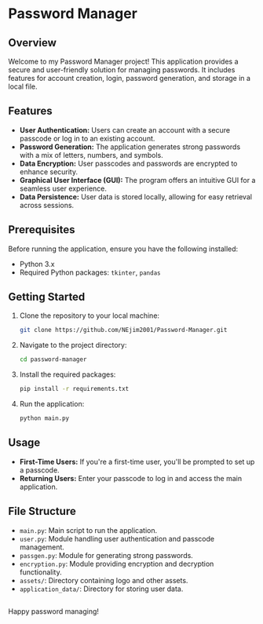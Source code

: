 # Password Manager

## Overview

Welcome to my Password Manager project! This application provides a secure and user-friendly solution for managing
passwords. It includes features for account creation, login, password generation, and storage in a local file.

## Features

- **User Authentication:** Users can create an account with a secure passcode or log in to an existing account.
- **Password Generation:** The application generates strong passwords with a mix of letters, numbers, and symbols.
- **Data Encryption:** User passcodes and passwords are encrypted to enhance security.
- **Graphical User Interface (GUI):** The program offers an intuitive GUI for a seamless user experience.
- **Data Persistence:** User data is stored locally, allowing for easy retrieval across sessions.

## Prerequisites

Before running the application, ensure you have the following installed:

- Python 3.x
- Required Python packages: `tkinter`, `pandas`

## Getting Started

1. Clone the repository to your local machine:
    ```bash
    git clone https://github.com/NEjim2001/Password-Manager.git
    ```

2. Navigate to the project directory:

    ```bash
    cd password-manager
    ```

3. Install the required packages:

    ```bash
    pip install -r requirements.txt
    ```

4. Run the application:

    ```bash
    python main.py
    ```

## Usage

- **First-Time Users:** If you're a first-time user, you'll be prompted to set up a passcode.
- **Returning Users:** Enter your passcode to log in and access the main application.

## File Structure

- `main.py`: Main script to run the application.
- `user.py`: Module handling user authentication and passcode management.
- `passgen.py`: Module for generating strong passwords.
- `encryption.py`: Module providing encryption and decryption functionality.
- `assets/`: Directory containing logo and other assets.
- `application_data/`: Directory for storing user data.

##  

Happy password managing!
